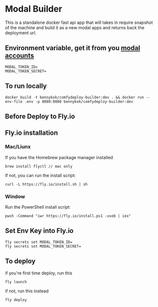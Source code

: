 # Modal Builder

This is a standalone docker fast api app that will takes in require snapshot of the machine and build it as a new modal apps and returns back the deployment url.

## Environment variable, get it from you [modal accounts](https://modal.com/bennykok/settings/tokens)

```shellscript
MODAL_TOKEN_ID=
MODAL_TOKEN_SECRET=
```

## To run locally

```
docker build -t bennykok/comfydeploy-builder:dev . && docker run --env-file .env -p 8080:8080 bennykok/comfydeploy-builder:dev
```

## Before Deploy to Fly.io
## Fly.io installation

### Mac/Liunx
If you have the Homebrew package manager installed
```
brew install flyctl // mac only
```
If not, you can run the install script:
```
curl -L https://fly.io/install.sh | sh
```

### Window
Run the PowerShell install script:
```
pwsh -Command "iwr https://fly.io/install.ps1 -useb | iex"
```

## Set Env Key into Fly.io
```
fly secrets set MODAL_TOKEN_ID=
fly secrets set MODAL_TOKEN_SECRET=
```

## To deploy

if you're first time deploy, run this
```
fly launch
```
if not, run this instead
```
fly deploy
```